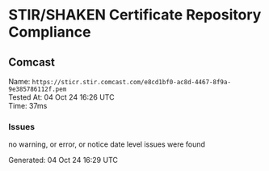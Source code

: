# STIR/SHAKEN Certificate Repository Compliance

## Comcast

Name: `https://sticr.stir.comcast.com/e8cd1bf0-ac8d-4467-8f9a-9e385786112f.pem`\
Tested At: 04 Oct 24 16:26 UTC\
Time: 37ms

### Issues

no warning, or error, or notice date level issues were found

Generated: 04 Oct 24 16:29 UTC